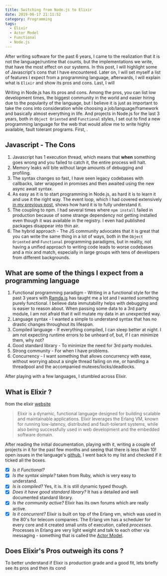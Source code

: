 ```yaml
---
title: Switching from Node.js to Elixir
date: 2019-06-17 21:11:52
category: Programming
tags: 
  - Elixir
  - Actor Model
  - Functional
  - Node.js
---
```

After writing software for the past 6 years, I came to the  realization that it is not the language/runtime that counts, but the implementations we write, that have the most effect on our systems.
In this post, I will highlight some of Javascript's cons that I have encountered. Later on, I will set myself a list of features I expect from a programming language, afterwards, I will explain what is `Elixir` and show its pros and cons. Last, I will  
<!-- In this post, I will explain what are some of Javascript's cons that I encountered and believe are worth mentioning, afterwards, I will explain why I chose to switch to `Elixir` as my main programming language for the web, later on, I will explain what are `Elixir's` pros and cons. -->
Writing in Node.js has its pros and cons. Among the pros, you can list low development times, the biggest community in the world and easier hiring due to the popularity of the language, but I believe it is just as important to take the cons into consideration while choosing a job/language/framework and basically almost everything in life. And projects in Node.js for the last 3 years, both in `Object Oriented` and `Functional` styles, I set out to find a new programming language for the web that would allow me to write highly available, fault tolerant programs.
First, .

## Javascript - The Cons 
  1. Javascript has 1 execution thread, which means that **when** something goes wrong and you failed to catch it, the entire process will halt.
  2. Memory leaks will bite without large amounts of debugging and profiling.
  3. The syntax changes so fast, I have seen legacy codebases with callbacks, later wrapped in promises and then awaited using the new async await syntax.
  4. As easy as it is to start programming in Node.js, as hard it is to learn it and use it the right way. The event loop, which I had covered extensively [in my previous post](/2019/06/09/Node-JS-Event-Loop-0/), shows how hard it is to fully understand it.
  5. The coupling to npm. I had several times where `npm install` failed in production because of some strange dependency not getting installed even though it was available in the registry. I even had published packages disappear into thin air.
  6. The hybrid approach - The JS community advocates that it is great that you can write the same thing in a lot of ways, both in the `Object Oriented` and `Functional` programming paradigms, but in reality, not having a unified approach to writing code leads to worse codebases and a mix and match, especially in large groups with tens of developers from different backgrounds.

## What are some of the things I expect from a programming language
  1. Functional programming paradigm - Writing in a functional style for the past 3 years with [Ramda.js](https://ramdajs.com/) has taught me a lot and I wanted something purely functional. I believe data immutability helps with debugging and is easier to reason about. When passing some data to a 3rd party module, I am not afraid that it will mutate my data in an unexpected way.
  2. Language syntax - I wanted a simple to understand syntax that has no drastic changes throughout its lifespan.
  3. Compiled language - If everything compiled, I can sleep better at night. I am not expecting runtime errors to be unheard of, but, if I can minimize them, why not?
  4. Good standard library - To minimize the need for 3rd party modules.
  5. Strong community - For when I have problems.
  6. Concurrency - I want something that allows concurrency with ease, without worrying about a single thread failing on me, or handling a threadpool and the accompanied mutexes/locks/deadlocks.

After playing with a few languages, I stumbled across Elixir.

## What is Elixir ?
from the elixir [website](https://elixir-lang.org/)
> Elixir is a dynamic, functional language designed for building scalable and maintainable applications. Elixir leverages the Erlang VM, known for running low-latency, distributed and fault-tolerant systems, while also being successfully used in web development and the embedded software domain.

After reading the initial documentation, playing with it, writing a couple of projects in it for the past few months and seeing that there is less than 10! open issues in the language's [github](https://github.com/elixir-lang/elixir), I went back to my list and checked if it ticked all the boxes.
  - [x] *Is it Functional?*
  - [x] *Is the syntax simple?* taken from Ruby, which is very easy to understand.
  - [x] *Is is compiled?* Yes, it is. It is still dynamic typed though.
  - [x] *Does it have good standard library?* It has a detailed and well documented standard library.
  - [X] *Is the community active?* Elixir has its own forums which are really active.
  - [X] *Is it concurrent?* Elixir is built on top of the Erlang vm, which was used in the 80's for telecom companies. The Erlang vm has a scheduler for every core and it created small units of execution, called *processes*. Processes in Erlang are very light weight and talk to each other via messaging - something that is called the [Actor Model](https://en.wikipedia.org/wiki/Actor_model).

## Does Elixir's Pros outweigh its cons ?
To better understand if Elixir is production grade and a good fit, lets briefly see its pros and then its cond
